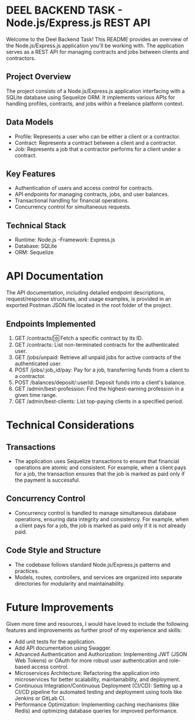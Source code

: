 # DEEL BACKEND TASK - Node.js/Express.js REST API

Welcome to the Deel Backend Task! This README provides an overview of the Node.js/Express.js application you'll be working with. The application serves as a REST API for managing contracts and jobs between clients and contractors.

## Project Overview
The project consists of a Node.js/Express.js application interfacing with a SQLite database using Sequelize ORM. It implements various APIs for handling profiles, contracts, and jobs within a freelance platform context.

## Data Models
- Profile: Represents a user who can be either a client or a contractor.
- Contract: Represents a contract between a client and a contractor.
- Job: Represents a job that a contractor performs for a client under a contract.

## Key Features
- Authentication of users and access control for contracts.
- API endpoints for managing contracts, jobs, and user balances.
- Transactional handling for financial operations.
- Concurrency control for simultaneous requests.

## Technical Stack 
- Runtime: Node.js
-Framework: Express.js
- Database: SQLite
- ORM: Sequelize

# API Documentation
The API documentation, including detailed endpoint descriptions, request/response structures, and usage examples, is provided in an exported Postman JSON file located in the root folder of the project.

## Endpoints Implemented
1. GET /contracts/:id: Fetch a specific contract by its ID.
2. GET /contracts: List non-terminated contracts for the authenticated user.
3. GET /jobs/unpaid: Retrieve all unpaid jobs for active contracts of the authenticated user.
4. POST /jobs/:job_id/pay: Pay for a job, transferring funds from a client to a contractor.
5. POST /balances/deposit/:userId: Deposit funds into a client's balance.
6. GET /admin/best-profession: Find the highest-earning profession in a given time range.
7. GET /admin/best-clients: List top-paying clients in a specified period.

# Technical Considerations

## Transactions
- The application uses Sequelize transactions to ensure that financial operations are atomic and consistent. For example, when a client pays for a job, the transaction ensures that the job is marked as paid only if the payment is successful.
  
## Concurrency Control
- Concurrency control is handled to manage simultaneous database operations, ensuring data integrity and consistency. For example, when a client pays for a job, the job is marked as paid only if it is not already paid.

## Code Style and Structure
- The codebase follows standard Node.js/Express.js patterns and practices.
- Models, routes, controllers, and services are organized into separate directories for modularity and maintainability.

# Future Improvements
Given more time and resources, I would have loved to include the following features and improvements as further proof of my experience and skills:
- Add unit tests for the application.
- Add API documentation using Swagger.
- Advanced Authentication and Authorization: Implementing JWT (JSON Web Tokens) or OAuth for more robust user authentication and role-based access control.
- Microservices Architecture: Refactoring the application into microservices for better scalability, maintainability, and deployment.
- Continuous Integration/Continuous Deployment (CI/CD): Setting up a CI/CD pipeline for automated testing and deployment using tools like Jenkins or GitLab CI.
- Performance Optimization: Implementing caching mechanisms (like Redis) and optimizing database queries for improved performance.